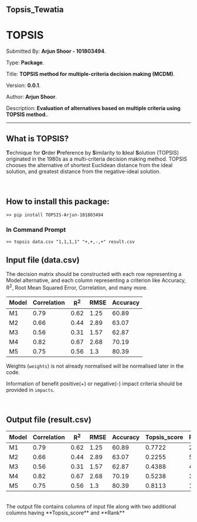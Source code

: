 ## Topsis_Tewatia

# TOPSIS

Submitted By: **Arjun Shoor - 101803494**.

Type: **Package**.

Title: **TOPSIS method for multiple-criteria decision making (MCDM)**.

Version: **0.0.1**.

Author: **Arjun Shoor**.

Description: **Evaluation of alternatives based on multiple criteria using TOPSIS method.**.

---

## What is TOPSIS?

**T**echnique for **O**rder **P**reference by **S**imilarity to **I**deal **S**olution
(TOPSIS) originated in the 1980s as a multi-criteria decision making method.
TOPSIS chooses the alternative of shortest Euclidean distance from the ideal solution,
and greatest distance from the negative-ideal solution.

<br>

## How to install this package:

```
>> pip install TOPSIS-Arjun-101803494
```

### In Command Prompt

```
>> topsis data.csv "1,1,1,1" "+,+,-,+" result.csv
```

## Input file (data.csv)

The decision matrix should be constructed with each row representing a Model alternative, and each column representing a criterion like Accuracy, R<sup>2</sup>, Root Mean Squared Error, Correlation, and many more.

| Model | Correlation | R<sup>2</sup> | RMSE | Accuracy |
| ----- | ----------- | ------------- | ---- | -------- |
| M1    | 0.79        | 0.62          | 1.25 | 60.89    |
| M2    | 0.66        | 0.44          | 2.89 | 63.07    |
| M3    | 0.56        | 0.31          | 1.57 | 62.87    |
| M4    | 0.82        | 0.67          | 2.68 | 70.19    |
| M5    | 0.75        | 0.56          | 1.3  | 80.39    |

Weights (`weights`) is not already normalised will be normalised later in the code.

Information of benefit positive(+) or negative(-) impact criteria should be provided in `impacts`.

<br>

## Output file (result.csv)

| Model | Correlation | R<sup>2</sup> | RMSE | Accuracy | Topsis_score | Rank |
| ----- | ----------- | ------------- | ---- | -------- | ------------ | ---- |
| M1    | 0.79        | 0.62          | 1.25 | 60.89    | 0.7722       | 2    |
| M2    | 0.66        | 0.44          | 2.89 | 63.07    | 0.2255       | 5    |
| M3    | 0.56        | 0.31          | 1.57 | 62.87    | 0.4388       | 4    |
| M4    | 0.82        | 0.67          | 2.68 | 70.19    | 0.5238       | 3    |
| M5    | 0.75        | 0.56          | 1.3  | 80.39    | 0.8113       | 1    |

<br>
The output file contains columns of input file along with two additional columns having **Topsis_score** and **Rank**
